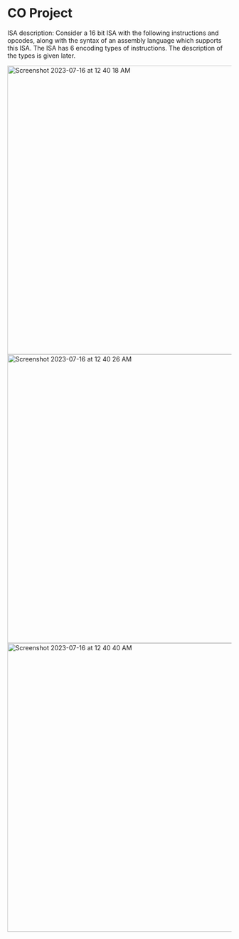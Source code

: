 # CO Project
ISA description:
Consider a 16 bit ISA with the following instructions and opcodes, along with the syntax of an
assembly language which supports this ISA.
The ISA has 6 encoding types of instructions. The description of the types is given later.  

<img width="648" alt="Screenshot 2023-07-16 at 12 40 18 AM" src="https://github.com/BriM2021/CO-Project-B19/assets/108250053/d91175d2-38c5-4dab-96eb-ef06c3342f95">
<img width="648" alt="Screenshot 2023-07-16 at 12 40 26 AM" src="https://github.com/BriM2021/CO-Project-B19/assets/108250053/634b2311-076e-464c-87d3-c279955483a1">
<img width="648" alt="Screenshot 2023-07-16 at 12 40 40 AM" src="https://github.com/BriM2021/CO-Project-B19/assets/108250053/f177169d-285a-4188-8215-b5dc0f65c52e">
